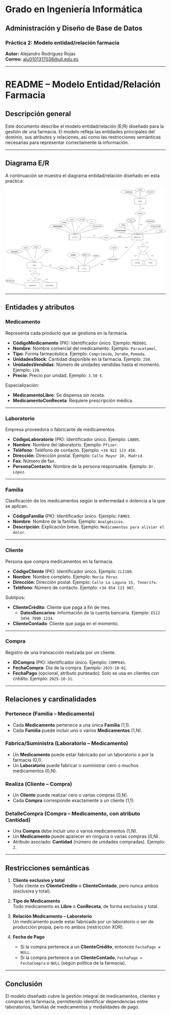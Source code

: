 # Grado en Ingeniería Informática  
## Administración y Diseño de Base de Datos  
### Práctica 2: Modelo entidad/relación farmacia  

**Autor:** Alejandro Rodríguez Rojas  
**Correo:** alu0101317038@ull.edu.es  

---

# README – Modelo Entidad/Relación Farmacia

## Descripción general
Este documento describe el modelo entidad/relación (E/R) diseñado para la gestión de una farmacia. El modelo refleja las entidades principales del dominio, sus atributos y relaciones, así como las restricciones semánticas necesarias para representar correctamente la información.

---

## Diagrama E/R

A continuación se muestra el diagrama entidad/relación diseñado en esta práctica:

![Modelo Entidad/Relación Farmacia](diagrama/ADBD-PRACTICA2-FARMACIA-ER.png)

---

## Entidades y atributos

### Medicamento
Representa cada producto que se gestiona en la farmacia.  
- **CódigoMedicamento** (PK): Identificador único. Ejemplo: `MED001`.  
- **Nombre**: Nombre comercial del medicamento. Ejemplo: `Paracetamol`.  
- **Tipo**: Forma farmacéutica. Ejemplo: `Comprimido`, `Jarabe`, `Pomada`.  
- **UnidadesStock**: Cantidad disponible en la farmacia. Ejemplo: `250`.  
- **UnidadesVendidas**: Número de unidades vendidas hasta el momento. Ejemplo: `120`.  
- **Precio**: Precio por unidad. Ejemplo: `3.50 €`.  

Especialización:  
- **MedicamentoLibre**: Se dispensa sin receta.  
- **MedicamentoConReceta**: Requiere prescripción médica.  

---

### Laboratorio
Empresa proveedora o fabricante de medicamentos.  
- **CódigoLaboratorio** (PK): Identificador único. Ejemplo: `LAB05`.  
- **Nombre**: Nombre del laboratorio. Ejemplo: `Pfizer`.  
- **Teléfono**: Teléfono de contacto. Ejemplo: `+34 922 123 456`.  
- **Dirección**: Dirección postal. Ejemplo: `Calle Mayor 10, Madrid`.  
- **Fax**: Número de fax.  
- **PersonaContacto**: Nombre de la persona responsable. Ejemplo: `Dr. López`.  

---

### Familia
Clasificación de los medicamentos según la enfermedad o dolencia a la que se aplican.  
- **CódigoFamilia** (PK): Identificador único. Ejemplo: `FAM03`.  
- **Nombre**: Nombre de la familia. Ejemplo: `Analgésicos`.  
- **Descripción**: Explicación breve. Ejemplo: `Medicamentos para aliviar el dolor`.  

---

### Cliente
Persona que compra medicamentos en la farmacia.  
- **CódigoCliente** (PK): Identificador único. Ejemplo: `CLI100`.  
- **Nombre**: Nombre completo. Ejemplo: `María Pérez`.  
- **Dirección**: Dirección postal. Ejemplo: `Calle La Laguna 15, Tenerife`.  
- **Teléfono**: Número de contacto. Ejemplo: `+34 654 123 987`.  

Subtipos:  
- **ClienteCrédito**: Cliente que paga a fin de mes.  
  - **DatosBancarios**: Información de la cuenta bancaria. Ejemplo: `ES12 3456 7890 1234`.  
- **ClienteContado**: Cliente que paga en el momento.  

---

### Compra
Registro de una transacción realizada por un cliente.  
- **IDCompra** (PK): Identificador único. Ejemplo: `COMP045`.  
- **FechaCompra**: Día de la compra. Ejemplo: `2025-10-01`.  
- **FechaPago** (opcional, atributo punteado): Solo se usa en clientes con crédito. Ejemplo: `2025-10-31`.  

---

## Relaciones y cardinalidades

### Pertenece (Familia – Medicamento)
- Cada **Medicamento** pertenece a una única **Familia** (1,1).  
- Cada **Familia** puede incluir uno o varios **Medicamentos** (1,N).  

### Fabrica/Suministra (Laboratorio – Medicamento)
- Un **Medicamento** puede estar fabricado por un laboratorio o por la farmacia (0,1).  
- Un **Laboratorio** puede fabricar o suministrar cero o muchos medicamentos (0,N).  

### Realiza (Cliente – Compra)
- Un **Cliente** puede realizar cero o varias compras (0,N).  
- Cada **Compra** corresponde exactamente a un cliente (1,1).  

### DetalleCompra (Compra – Medicamento, con atributo Cantidad)
- Una **Compra** debe incluir uno o varios medicamentos (1,N).  
- Un **Medicamento** puede aparecer en ninguna o varias compras (0,N).  
- Atributo asociado: **Cantidad** (número de unidades compradas). Ejemplo: `2`.  

---

## Restricciones semánticas

1. **Cliente exclusivo y total**  
   Todo cliente es **ClienteCrédito** o **ClienteContado**, pero nunca ambos (exclusiva y total).  

2. **Tipo de Medicamento**  
   Todo medicamento es **Libre** o **ConReceta**, de forma exclusiva y total.  

3. **Relación Medicamento – Laboratorio**  
   Un medicamento puede estar fabricado por un laboratorio o ser de producción propia, pero no ambos (restricción XOR).  

4. **Fecha de Pago**  
   - Si la compra pertenece a un **ClienteCrédito**, entonces `FechaPago ≠ NULL`.  
   - Si la compra pertenece a un **ClienteContado**, `FechaPago = FechaCompra` o `NULL` (según política de la farmacia).  

---

## Conclusión
El modelo diseñado cubre la gestión integral de medicamentos, clientes y compras en la farmacia, permitiendo identificar dependencias entre laboratorios, familias de medicamentos y modalidades de pago.
